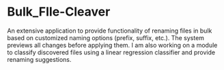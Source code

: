 # Bulk_FIle-Cleaver
An extensive application to provide functionality of renaming files in bulk based on customized naming options (prefix, suffix, etc.). The system previews all changes before applying them. I am also working on a module to classify discovered files using a linear regression classifier and provide renaming suggestions.

